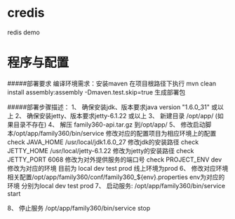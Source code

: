 credis
======

redis demo


 
# 程序与配置 
#####部署要求
编译环境需求：安装maven
在项目根路径下执行
mvn clean install assembly:assembly -Dmaven.test.skip=true 
生成部署包


#####部署步骤描述：
1、  确保安装jdk、版本要求java version "1.6.0_31" 或以上
2、	确保安装jetty、版本要求jetty-6.1.22 或以上
3、	新建目录 /opt/app/ (如果目录不存在)
4、	解压  family360-api.tar.gz 到/opt/app/
5、	修改启动脚本/opt/app/family360/bin/service
修改对应的配置项目为相应环境上的配置
check JAVA_HOME /usr/local/jdk1.6.0_27 修改jdk的安装路径
check JETTY_HOME /usr/local/jetty-6.1.22 修改为jetty的安装路径
check JETTY_PORT 6068   修改为对外提供服务的端口号
check PROJECT_ENV dev  修改为对应的环境  目前为 local dev test prod 线上环境为prod
6、	修改对应环境相关配置/opt/app/family360/conf/family360_${env}.properties
env为对应的环境 分别为local dev test prod
7、	启动服务: 
/opt/app/family360/bin/service start

8、	停止服务
/opt/app/family360/bin/service stop

